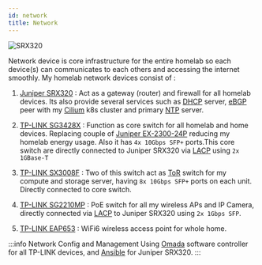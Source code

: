 ```yaml
---
id: network
title: Network
---
```

![SRX320](/img/docs/SRX320.webp)

Network device is core infrastructure for the entire homelab so each device(s) can communicates to each others and accessing the internet smoothly. My homelab network devices consist of :

1. [Juniper SRX320](https://www.juniper.net/us/en/products/security/srx-series/srx320-enterprise-firewall.html) :
    Act as a gateway (router) and firewall for all homelab devices. Its also provide several services such as [DHCP](https://efficientip.com/glossary/what-is-dhcp-and-why-is-it-important/) server, [eBGP](https://www.geeksforgeeks.org/difference-between-ebgp-and-ibgp/) peer with my [Cilium](https://cilium.io/) k8s cluster and primary [NTP](https://en.wikipedia.org/wiki/Network_Time_Protocol) server.

2. [TP-LINK SG3428X](https://www.tp-link.com/id/business-networking/omada-sdn-switch/tl-sg3428x/) :
    Function as core switch for all homelab and home devices. Replacing couple of [Juniper EX-2300-24P](https://www.juniper.net/us/en/products/switches/ex-series/ex2300-ethernet-switch-datasheet.html) reducing my homelab energy usage. Also it has `4x 10Gbps SFP+` ports.This core switch are directly connected to Juniper SRX320 via [LACP](https://en.wikipedia.org/wiki/Link_aggregation) using `2x 1GBase-T`

3. [TP-LINK SX3008F](https://www.tp-link.com/id/business-networking/managed-switch/tl-sx3008f/) :
    Two of this switch act as [ToR](https://www.techtarget.com/searchnetworking/definition/top-of-rack-switching) switch for my compute and storage server, having `8x 10Gbps SFP+` ports on each unit. Directly connected to core switch.

4. [TP-LINK SG2210MP](https://www.tp-link.com/id/business-networking/omada-sdn-switch/tl-sg2210mp/) :
    PoE switch for all my wireless APs and IP Camera, directly connected via [LACP](https://en.wikipedia.org/wiki/Link_aggregation) to Juniper SRX320 using `2x 1Gbps SFP`.  

5. [TP-LINK EAP653](https://www.tp-link.com/id/business-networking/omada-wifi-ceiling-mount/eap653/) :
    WiFi6 wireless access point for whole home.

:::info Network Config and Management
Using [Omada](https://www.tp-link.com/us/business-networking/omada-sdn-controller/omada-software-controller/) software controller for all TP-LINK devices, and [Ansible](https://www.ansible.com/) for Juniper SRX320.
:::